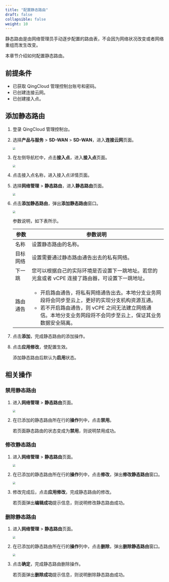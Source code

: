 ```yaml
---
title: "配置静态路由"
draft: false
collapsible: false
weight: 10
---
```


静态路由是由网络管理员手动逐步配置的路由表，不会因为网络状况改变或者网络重组而发生改变。

本章节介绍如何配置静态路由。

## 前提条件

- 已获取 QingCloud 管理控制台账号和密码。
- 已创建连接云网。
- 已创建接入点。

## 添加静态路由

1. 登录 QingCloud 管理控制台。

2. 选择**产品与服务** > **SD-WAN** > **SD-WAN**，进入**连接云网**页面。

   <img src="../../../../_images/qs_cloud_network.png" style="zoom:50%;" />

3. 在左侧导航栏中，点击**接入点**，进入**接入点**页面。

   <img src="../../../../_images/qs_light_access.png" style="zoom:50%;" />

4. 点击接入点名称，进入接入点详情页面。

5. 选择**网络管理** > **静态路由**，进入**静态路由**页面。

   <img src="../../../../_images/qs_vcpe_bgp_list.png" style="zoom:50%;" />

6. 点击**添加静态路由**，弹出**添加静态路由**窗口。

   <img src="../../../../_images/qs_vxnet_bgp.png" style="zoom:50%;" />

   参数说明，如下表所示。

   | 参数     | 参数说明                                                     |
   | -------- | ------------------------------------------------------------ |
   | 名称     | 设置静态路由的名称。                                         |
   | 目标网络 | 设置需要通过静态路由通告出去的私有网络。                     |
   | 下一跳   | 您可以根据自己的实际环境是否设置下一跳地址。若您的光盒或者 vCPE 连接了路由器，可设置下一跳地址。 |
   | 路由通告 | <ul><li>开启路由通告，将私有网络通告出去。本地分支业务网段将会同步至云上，更好的实现分支机构资源互通。</li><li>若不开启路由通告，则 vCPE 之间无法建立网络通信。本地分支业务网段将不会同步至云上，保证其业务数据安全隔离。</li></ul> |

7. 点击**添加**，完成静态路由的添加操作。

8. 点击**应用修改**，使配置生效。

   添加静态路由后默认为**启用**状态。

## 相关操作

### 禁用静态路由

1. 进入**网络管理** > **静态路由**页面。

   <img src="../../../../_images/qs_vcpe_bgp_list.png" style="zoom:50%;" />

2. 在已添加的静态路由所在行的**操作**列中，点击**禁用**。

   若页面静态路由的状态变成为**禁用**，则说明禁用成功。

### 修改静态路由

1. 进入**网络管理** > **静态路由**页面。

   <img src="../../../../_images/qs_vcpe_bgp_list.png" style="zoom:50%;" />

2. 在已添加的静态路由所在行的**操作**列中，点击**修改**，弹出**修改静态路由**窗口。

   <img src="../../../../_images/um_modify_bgp.png" style="zoom:50%;" />

3. 修改完成后，点击**应用修改**，完成静态路由的修改。

   若页面弹出**编辑成功**提示信息，则说明修改静态路由成功。

### 删除静态路由

1. 进入**网络管理** > **静态路由**页面。

   <img src="../../../../_images/qs_vcpe_bgp_list.png" style="zoom:50%;" />

2. 在已添加的静态路由所在行的**操作**列中，点击**删除**，弹出**删除静态路由**窗口。

   <img src="../../../../_images/um_del_bgp.png" style="zoom:50%;" />

3. 点击**确定**，完成静态路由删除操作。

   若页面弹出**删除成功**提示信息，则说明删除静态路由成功。

